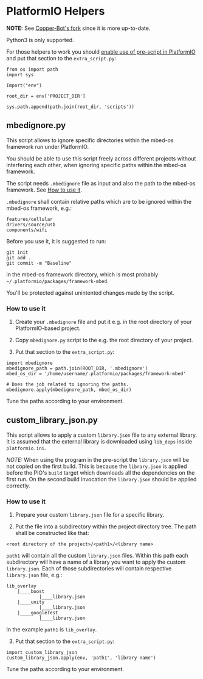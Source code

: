 # PlatformIO Helpers

**NOTE:** See [Copper-Bot's fork](https://github.com/Copper-Bot/PlatformIO-Helpers) since it is more up-to-date.

Python3 is only supported.

For those helpers to work you should 
[enable use of pre-script in PlatformIO](https://docs.platformio.org/en/latest/projectconf/advanced_scripting.html)
and put that section to the `extra_script.py`:

```
from os import path
import sys

Import("env")

root_dir = env['PROJECT_DIR']

sys.path.append(path.join(root_dir, 'scripts'))

```


## mbedignore.py

This script allows to ignore specific directories within the mbed-os framework run under PlatformIO.

You should be able to use this script freely across different projects without interfering each other,
when ignoring specific paths within the mbed-os framework. 

The script needs `.mbedignore` file as input and also the path to the mbed-os framework. See 
[How to use it](#how-to-use-it).

`.mbedignore` shall contain relative paths which are to be ignored within the mbed-os framework, e.g.:

```
features/cellular
drivers/source/usb
components/wifi
```

Before you use it, it is suggested to run:

```
git init
git add .
git commit -m "Baseline"
```

in the mbed-os framework directory, which is most probably `~/.platformio/packages/framework-mbed`.

You'll be protected against unintented changes made by the script.

### How to use it

1. Create your `.mbedignore` file and put it e.g. in the root directory of your PlatformIO-based project.

2. Copy `mbedignore.py` script to the e.g. the root directory of your project.

3. Put that section to the `extra_script.py`:

```
import mbedignore
mbedignore_path = path.join(ROOT_DIR, '.mbedignore')
mbed_os_dir = '/home/username/.platformio/packages/framework-mbed'

# Does the job related to ignoring the paths. 
mbedignore.apply(mbedignore_path, mbed_os_dir)
```

Tune the paths according to your environment.

## custom_library_json.py

This script allows to apply a custom `library.json` file to any external library. It is assumed that the external
library is downloaded using `lib_deps` inside `platformio.ini`.

*NOTE:* When using the program in the pre-script the `library.json` will be not copied on the first build. This is
because the `library.json` is applied before the PIO's `build` target which downloads all the dependencies on the first
run. On the second build invocation the `library.json` should be applied correctly.


### How to use it

1. Prepare your custom `library.json` file for a specific library.

2. Put the file into a subdirectory within the project directory tree. The path shall be constructed like that:

```
<root directory of the project>/<path1>/<library name>
```

`path1` will contain all the custom `library.json` files. Within this path each subdirectory will have a name of a
library you want to apply the custom `library.json`. Each of those subdirectories will contain respective
`library.json` file, e.g.:

```
lib_overlay
    |____boost
            |____library.json
    |____unity
            |____library.json
    |____googleTest
            |____library.json
```

In the example `path1` is `lib_overlay`.

3. Put that section to the `extra_script.py`:

```
import custom_library_json
custom_library_json.apply(env, 'path1', 'library name')
```

Tune the paths according to your environment.
